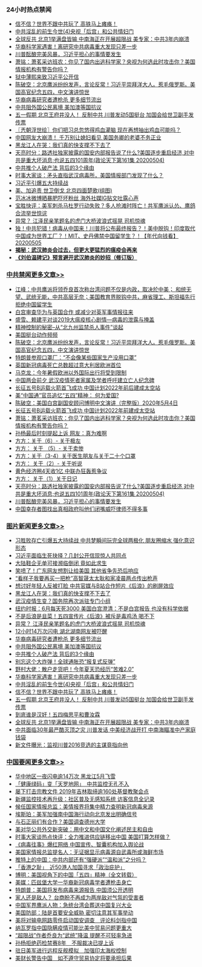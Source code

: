 <div class="catlist">
<h3>24小时热点禁闻</h3>
<ul>
<li><a href="https://github.com/fqnews/bnews/blob/master/topimagenews/20200505/1323481.md">信不信？世界不跟中共玩了 高铁马上瘫痪！</a></li>
<li><a href="https://github.com/fqnews/bnews/blob/master/topimagenews/20200505/1323482.md">中共淫乱的前生今世(4)央视「后宫」和公共情妇门</a></li>
<li><a href="https://github.com/fqnews/bnews/blob/master/topimagenews/20200505/1323407.md">全球反共 北京1举满盘皆输 中南海正在开展超限战 美专家：中共3年内崩溃</a></li>
<li><a href="https://github.com/fqnews/bnews/blob/master/topimagenews/20200506/1323634.md">华裔科学家遇害！离研究中共病毒重大发现只差一步</a></li>
<li><a href="https://github.com/fqnews/bnews/blob/master/cbnews/20200505/1323426.md">川普酝酿完美风暴，习近平担心的事情要发生</a></li>
<li><a href="https://github.com/fqnews/bnews/blob/master/cbnews/20200506/1323561.md">萧铭：萧茗采访班农：你见了国内出逃科学家？央视为何选此时攻击你？美国情报机构有警告你吗？</a></li>
<li><a href="https://github.com/fqnews/bnews/blob/master/baitai/20200506/1323627.md">狱中薄熙来致习近平公开信</a></li>
<li><a href="https://github.com/fqnews/bnews/blob/master/cbnews/20200506/1323631.md">陈破空：北京鹰派纷纷发声，言论反常！习近平崇拜洋大人。惹毛俄罗斯。美国高官纪念五四，中文演讲惊世 </a></li>
<li><a href="https://github.com/fqnews/bnews/blob/master/topimagenews/20200506/1323704.md">华裔病毒研究者遭枪杀 更多细节流出</a></li>
<li><a href="https://github.com/fqnews/bnews/blob/master/topimagenews/20200506/1323672.md">中共阻外国公民离境 美加澳等国抗议</a></li>
<li><a href="https://github.com/fqnews/bnews/blob/master/topimagenews/20200505/1323456.md">五一假期 北京王府井没人！ 反制中共 川普发动5国挺台 加国会给世卫副手发传票</a></li>
<li><a href="https://github.com/fqnews/bnews/blob/master/ssgc/20200506/1323600.md">〖兲朝浮世绘〗你们把习总忽悠得鸡血灌脑 现在再想抽出鸡血可能吗？</a></li>
<li><a href="https://github.com/fqnews/bnews/blob/master/comments/20200506/1323650.md">中国网友大崩溃！ 千万别让媳妇看见 美国务卿的老婆不务正业</a></li>
<li><a href="https://github.com/fqnews/bnews/blob/master/topimagenews/20200506/1323760.md">黑龙江人在哭：我们真的快支撑不下去了</a></li>
<li><a href="https://github.com/fqnews/bnews/blob/master/cbnews/20200505/1323488.md">天亮时分：路透社独家披露的国安内部报告说了什么?美国逐步重启经济,对中共是重大坏消息;也说五四101周年(政论天下第161集 20200504) </a></li>
<li><a href="https://github.com/fqnews/bnews/blob/master/topimagenews/20200506/1323671.md">中共推个人破产法 背后的3个缘由</a></li>
<li><a href="https://github.com/fqnews/bnews/blob/master/headline/20200505/1323435.md">时事大家谈：矛头直指武汉病毒所，美国情报部门发现了什么？</a></li>
<li><a href="https://github.com/fqnews/bnews/blob/master/ssgc/20200505/1323547.md">习近平引爆五大持续战</a></li>
<li><a href="https://github.com/fqnews/bnews/blob/master/comments/20200506/1323649.md">美、加追责 世卫倒戈 北京四面楚歌(组图)</a></li>
<li><a href="https://github.com/fqnews/bnews/blob/master/comments/20200506/1323589.md">范冰冰微博晒暴肥吓坏粉丝 海外社媒IG贴文吐露心声</a></li>
<li><a href="https://github.com/fqnews/bnews/blob/master/bannedvideo/20200506/1323638.md">宝胜快评：美军刺杀马杜罗行动失败？多人抢滩时阵亡！共军鹰派认怂、鹰鸽合流举世惊诧</a></li>
<li><a href="https://github.com/fqnews/bnews/blob/master/topimagenews/20200506/1323720.md">异常？ 江泽民亲笔题名的虎门大桥波浪式摇晃 司机惊魂</a></li>
<li><a href="https://github.com/fqnews/bnews/blob/master/taiwannews/20200505/1323495.md">独！中共犯错！病毒从中国来！川普将公布最终报告？！美中脱钩！印度取代中国成为世界工厂？！MIT、史丹佛禁中国留学生？！【年代向钱看】20200505</a></li>
<li><b><a href="https://github.com/fqnews/bnews/blob/master/comments/20200211/1275071.md" target="_blank">揭秘：武汉肺炎会过去，但更大更猛烈的瘟疫会再来</a></b></li>
<li><b><a href="https://github.com/fqnews/bnews/blob/master/comments/20200207/1272816.md" target="_blank">《刘伯温碑记》预言避开武汉肺炎的妙招（修订版）</a></b></li>
</ul>
</div>

<div class="catlist">
<h3><a href="https://github.com/fqnews/bnews/blob/master/cbnews/" target="_blank">中共禁闻</a><span><a href="https://github.com/fqnews/bnews/blob/master/cbnews/" target="_blank" rel="nofollow">更多文章>></a></span></h3>
<ul>
<li><a href="https://github.com/fqnews/bnews/blob/master/cbnews/20200506/1323774.md" target="_blank">江峰：中共鹰派将领乔良首次称台湾问题不仅是内政，取决於中美； 和统无望、武统无能，中共高层无奈；美国教育界脱钩中共，麻省理工、斯坦福先行拒绝中国留学生</a></li>
<li><a href="https://github.com/fqnews/bnews/blob/master/comments/20200506/1323759.md" target="_blank">白宫审查华为与英国合作 或减少对英军事情报往来</a></li>
<li><a href="https://github.com/fqnews/bnews/blob/master/cbnews/20200506/1323699.md" target="_blank">盛雪、赖建平对谈2019大瘟疫核心剧情—病毒的泄露与掩盖</a></li>
<li><a href="https://github.com/fqnews/bnews/blob/master/cbnews/20200506/1323646.md" target="_blank">精神控制的秘密&#8211;从“北九州监禁杀人事件”谈起</a></li>
<li><a href="https://github.com/fqnews/bnews/blob/master/cbnews/20200506/1323659.md" target="_blank">美国挺台动作频频</a></li>
<li><a href="https://github.com/fqnews/bnews/blob/master/cbnews/20200506/1323631.md" target="_blank">陈破空：北京鹰派纷纷发声，言论反常！习近平崇拜洋大人。惹毛俄罗斯。美国高官纪念五四，中文演讲惊世</a></li>
<li><a href="https://github.com/fqnews/bnews/blob/master/cbnews/20200506/1323630.md" target="_blank">特朗普参观口罩厂：“不会像某些国家生产没用口罩”</a></li>
<li><a href="https://github.com/fqnews/bnews/blob/master/cbnews/20200506/1323629.md" target="_blank">英国新冠病毒死亡总数超过意大利居欧洲首位</a></li>
<li><a href="https://github.com/fqnews/bnews/blob/master/cbnews/20200506/1323628.md" target="_blank">马克龙：今年暑假欧洲以外国际出行将受到限制</a></li>
<li><a href="https://github.com/fqnews/bnews/blob/master/cbnews/20200506/1323607.md" target="_blank">中国两会前夕 武汉疫情死者家属及学者呼吁建立亡人纪念碑</a></li>
<li><a href="https://github.com/fqnews/bnews/blob/master/cbnews/20200506/1323581.md" target="_blank">长征五号B运载火箭首飞成功 中国计划2022年前后建成太空站</a></li>
<li><a href="https://github.com/fqnews/bnews/blob/master/cbnews/20200506/1323580.md" target="_blank">美“中国通”官员追忆“五四”精神： 何为爱国?</a></li>
<li><a href="https://github.com/fqnews/bnews/blob/master/cbnews/20200506/1323573.md" target="_blank">陈破空：美国白宫副国安顾问博明中文演讲（完整版）2020年5月4日</a></li>
<li><a href="https://github.com/fqnews/bnews/blob/master/cbnews/20200506/1323569.md" target="_blank">长征五号B运载火箭首飞成功 中国计划2022年前建成太空站</a></li>
<li><a href="https://github.com/fqnews/bnews/blob/master/cbnews/20200506/1323561.md" target="_blank">萧铭：萧茗采访班农：你见了国内出逃科学家？央视为何选此时攻击你？美国情报机构有警告你吗？</a></li>
<li><a href="https://github.com/fqnews/bnews/blob/master/cbnews/20200505/1323558.md" target="_blank">孙杨最后时刻提起上诉 网友：真为难啊</a></li>
<li><a href="https://github.com/fqnews/bnews/blob/master/cbnews/20200505/1323551.md" target="_blank">方方：关于（6）- 关于极左</a></li>
<li><a href="https://github.com/fqnews/bnews/blob/master/cbnews/20200505/1323534.md" target="_blank">方方： 关于 （5）- 关于卖惨</a></li>
<li><a href="https://github.com/fqnews/bnews/blob/master/cbnews/20200505/1323533.md" target="_blank">方方：关于（3-4）关于医生朋友与关于二十个口罩</a></li>
<li><a href="https://github.com/fqnews/bnews/blob/master/cbnews/20200505/1323501.md" target="_blank">方方： 关于（2）- 关于听说</a></li>
<li><a href="https://github.com/fqnews/bnews/blob/master/cbnews/20200505/1323499.md" target="_blank">黄色经济圈4天收1亿 中联办狂轰惹争议</a></li>
<li><a href="https://github.com/fqnews/bnews/blob/master/cbnews/20200505/1323494.md" target="_blank">方方： 关于（1）关于日记</a></li>
<li><a href="https://github.com/fqnews/bnews/blob/master/cbnews/20200505/1323488.md" target="_blank">天亮时分：路透社独家披露的国安内部报告说了什么?美国逐步重启经济,对中共是重大坏消息;也说五四101周年(政论天下第161集 20200504)</a></li>
<li><a href="https://github.com/fqnews/bnews/blob/master/cbnews/20200505/1323426.md" target="_blank">川普酝酿完美风暴，习近平担心的事情要发生</a></li>
<li><a href="https://github.com/fqnews/bnews/blob/master/cbnews/20200505/1323390.md" target="_blank">中国幸存者图找出真相政府叫他们闭嘴威吓律师不得多事</a></li>

</ul>
</div>
<div class="catlist">
<h3><a href="https://github.com/fqnews/bnews/blob/master/topimagenews/" target="_blank">图片新闻</a><span><a href="https://github.com/fqnews/bnews/blob/master/topimagenews/" target="_blank" rel="nofollow">更多文章>></a></span></h3>
<ul>
<li><a href="https://github.com/fqnews/bnews/blob/master/topimagenews/20200506/1323814.md" target="_blank">习胜败存亡引爆五大持续战 中共梦瞬间玩完全球两极化 朋友圈缩水 强化意识形态</a></li>
<li><a href="https://github.com/fqnews/bnews/blob/master/topimagenews/20200506/1323797.md" target="_blank">习近平面临生死抉择？几封公开信现惊人共同点</a></li>
<li><a href="https://github.com/fqnews/bnews/blob/master/topimagenews/20200506/1323796.md" target="_blank">大陆鞋企无单可接濒临倒闭 竟如此求生</a></li>
<li><a href="https://github.com/fqnews/bnews/blob/master/topimagenews/20200506/1323777.md" target="_blank">笑喷了！广东网友想割让给美国 其他省争先恐后响应</a></li>
<li><a href="https://github.com/fqnews/bnews/blob/master/topimagenews/20200506/1323770.md" target="_blank">“看样子我要再买一把枪”高智晟太太耿和家凌晨两点传出枪声</a></li>
<li><a href="https://github.com/fqnews/bnews/blob/master/topimagenews/20200506/1323769.md" target="_blank">想讨好年轻人反被打脸 中共官媒与B站合作短片《后浪》的刷屏效应</a></li>
<li><a href="https://github.com/fqnews/bnews/blob/master/topimagenews/20200506/1323760.md" target="_blank">黑龙江人在哭：我们真的快支撑不下去了</a></li>
<li><a href="https://github.com/fqnews/bnews/blob/master/topimagenews/20200506/1323756.md" target="_blank">武汉疫情生变？国务院再次派驻专门小组</a></li>
<li><a href="https://github.com/fqnews/bnews/blob/master/topimagenews/20200506/1323755.md" target="_blank">纽约时报：6月每天死3000 美国白宫澄清：不是白宫报告 也没有科学依据</a></li>
<li><a href="https://github.com/fqnews/bnews/blob/master/topimagenews/20200506/1323721.md" target="_blank">不是后浪是韭菜！五四宣传片《后浪》被斥是毒鸡汤 喝不下</a></li>
<li><a href="https://github.com/fqnews/bnews/blob/master/topimagenews/20200506/1323720.md" target="_blank">异常？ 江泽民亲笔题名的虎门大桥波浪式摇晃 司机惊魂</a></li>
<li><a href="https://github.com/fqnews/bnews/blob/master/topimagenews/20200506/1323719.md" target="_blank">12小时14万次闪电 湖北湖南网友被吓醒</a></li>
<li><a href="https://github.com/fqnews/bnews/blob/master/topimagenews/20200506/1323704.md" target="_blank">华裔病毒研究者遭枪杀 更多细节流出</a></li>
<li><a href="https://github.com/fqnews/bnews/blob/master/topimagenews/20200506/1323672.md" target="_blank">中共阻外国公民离境 美加澳等国抗议</a></li>
<li><a href="https://github.com/fqnews/bnews/blob/master/topimagenews/20200506/1323671.md" target="_blank">中共推个人破产法 背后的3个缘由</a></li>
<li><a href="https://github.com/fqnews/bnews/blob/master/topimagenews/20200506/1323670.md" target="_blank">别忘这个大炸弹！全球通胀恐“报复式反弹”</a></li>
<li><a href="https://github.com/fqnews/bnews/blob/master/topimagenews/20200506/1323669.md" target="_blank">野村大佬：散户走货吧！今年夏天恐经历“苦难2.0”</a></li>
<li><a href="https://github.com/fqnews/bnews/blob/master/topimagenews/20200506/1323634.md" target="_blank">华裔科学家遇害！离研究中共病毒重大发现只差一步</a></li>
<li><a href="https://github.com/fqnews/bnews/blob/master/topimagenews/20200505/1323482.md" target="_blank">中共淫乱的前生今世(4)央视「后宫」和公共情妇门</a></li>
<li><a href="https://github.com/fqnews/bnews/blob/master/topimagenews/20200505/1323481.md" target="_blank">信不信？世界不跟中共玩了 高铁马上瘫痪！</a></li>
<li><a href="https://github.com/fqnews/bnews/blob/master/topimagenews/20200505/1323456.md" target="_blank">五一假期 北京王府井没人！ 反制中共 川普发动5国挺台 加国会给世卫副手发传票</a></li>
<li><a href="https://github.com/fqnews/bnews/blob/master/topimagenews/20200505/1323422.md" target="_blank">到底谁是汉奸！五四梅思平和曹汝霖</a></li>
<li><a href="https://github.com/fqnews/bnews/blob/master/topimagenews/20200505/1323407.md" target="_blank">全球反共 北京1举满盘皆输 中南海正在开展超限战 美专家：中共3年内崩溃</a></li>
<li><a href="https://github.com/fqnews/bnews/blob/master/topimagenews/20200505/1323381.md" target="_blank">中共面临30年最严酷灭顶之灾 川普发话 中美经济战开打 中南海瞄准中产家庭钱袋</a></li>
<li><a href="https://github.com/fqnews/bnews/blob/master/topimagenews/20200505/1323378.md" target="_blank">新文件曝光：监视川普2016竞选的主谋竟指向他</a></li>

</ul>
</div>
<div class="catlist">
<h3><a href="https://github.com/fqnews/bnews/blob/master/headline/" target="_blank">中国要闻</a><span><a href="https://github.com/fqnews/bnews/blob/master/headline/" target="_blank" rel="nofollow">更多文章>></a></span></h3>
<ul>
<li><a href="https://github.com/fqnews/bnews/blob/master/headline/20200506/1323795.md" target="_blank">华中地区一夜闪电逾14万次 黑龙江5月飞雪</a></li>
<li><a href="https://github.com/fqnews/bnews/blob/master/headline/20200506/1323811.md" target="_blank">「健康绿码」变「天罗地网」　中共监控无孔不入</a></li>
<li><a href="https://github.com/fqnews/bnews/blob/master/headline/20200506/1323715.md" target="_blank">屡下打击宗教文件 2019年吉林取缔逾160处基督教聚会点</a></li>
<li><a href="https://github.com/fqnews/bnews/blob/master/headline/20200506/1323714.md" target="_blank">新疆监控技术再升级：社区普及无感知系统 访客信息全记录</a></li>
<li><a href="https://github.com/fqnews/bnews/blob/master/headline/20200506/1323705.md" target="_blank">候任国家情报总监：美情报界将集中精力查明新冠病毒来源</a></li>
<li><a href="https://github.com/fqnews/bnews/blob/master/headline/20200506/1323626.md" target="_blank">埃斯珀：美军加强南中国海行动向北京发出明确信号</a></li>
<li><a href="https://github.com/fqnews/bnews/blob/master/headline/20200506/1323614.md" target="_blank">与石正丽们有合作？美国调查德州大学</a></li>
<li><a href="https://github.com/fqnews/bnews/blob/master/headline/20200506/1323603.md" target="_blank">美对华公共外交新突破：用中文和中国文化阐述民主和自由</a></li>
<li><a href="https://github.com/fqnews/bnews/blob/master/headline/20200506/1323602.md" target="_blank">时事大家谈热点快评：全力推进供应链移出中国 美国打算怎样做？</a></li>
<li><a href="https://github.com/fqnews/bnews/blob/master/headline/20200506/1323601.md" target="_blank">《病毒往事》爆红网络 中国宣传、智囊机构加入舆论战</a></li>
<li><a href="https://github.com/fqnews/bnews/blob/master/headline/20200506/1323592.md" target="_blank">美国家情报总监提名人：无证据显示病毒源自武毒所或海鲜市场</a></li>
<li><a href="https://github.com/fqnews/bnews/blob/master/headline/20200506/1323588.md" target="_blank">推特上的中国：中共内部还有“强硬派”“温和派”之分吗？</a></li>
<li><a href="https://github.com/fqnews/bnews/blob/master/headline/20200506/1323583.md" target="_blank">「香港之耻」　近50港人加国寻求「政治庇护」</a></li>
<li><a href="https://github.com/fqnews/bnews/blob/master/headline/20200506/1323577.md" target="_blank">博明：美国视角下的中国「五四」精神（全文转载）</a></li>
<li><a href="https://github.com/fqnews/bnews/blob/master/headline/20200506/1323576.md" target="_blank">美媒：匹兹堡大学一华裔新冠病毒学者遭枪击身亡</a></li>
<li><a href="https://github.com/fqnews/bnews/blob/master/headline/20200506/1323575.md" target="_blank">特朗普：美国将发布病毒来源报告  中国须公开透明</a></li>
<li><a href="https://github.com/fqnews/bnews/blob/master/headline/20200505/1323559.md" target="_blank">家人还是敌人？ 台商盼不再成为两岸敌对气氛的受害者</a></li>
<li><a href="https://github.com/fqnews/bnews/blob/master/headline/20200505/1323545.md" target="_blank">中国军界鹰派人物：急统台湾会葬送中国复兴大业</a></li>
<li><a href="https://github.com/fqnews/bnews/blob/master/headline/20200505/1323542.md" target="_blank">美国防部：陆是首要安全威胁 密切注意其军事举动</a></li>
<li><a href="https://github.com/fqnews/bnews/blob/master/headline/20200505/1323541.md" target="_blank">美将对输电网路零件启动国安调查　评论料剑指中国</a></li>
<li><a href="https://github.com/fqnews/bnews/blob/master/headline/20200505/1323540.md" target="_blank">纳瓦罗指中国隐瞒疫情可能比美中贸易问题更重大</a></li>
<li><a href="https://github.com/fqnews/bnews/blob/master/headline/20200505/1323536.md" target="_blank">“超限战”作者乔良为“武统”降温 提醒不可轻率急进</a></li>
<li><a href="https://github.com/fqnews/bnews/blob/master/headline/20200505/1323526.md" target="_blank">孙杨拒绝药检禁赛8年　不服裁决已提上诉</a></li>
<li><a href="https://github.com/fqnews/bnews/blob/master/headline/20200505/1323525.md" target="_blank">驻日美军进行远程反舰模拟　加强印太海权控制</a></li>
<li><a href="https://github.com/fqnews/bnews/blob/master/headline/20200505/1323524.md" target="_blank">美财长警告中国　如不遵守贸易协定将要承担后果</a></li>

</ul>
</div>